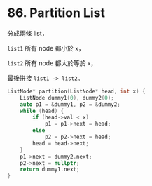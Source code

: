 # 86. Partition List

分成兩條 list，

```list1``` 所有 node 都小於 ```x```，

```list2``` 所有 node 都大於等於 ```x```，

最後拼接 ```list1 -> list2```。

```cpp
ListNode* partition(ListNode* head, int x) {
    ListNode dummy1(0), dummy2(0);
    auto p1 = &dummy1, p2 = &dummy2;
    while (head) {
        if (head->val < x)
            p1 = p1->next = head;
        else
            p2 = p2->next = head;
        head = head->next;
    }
    p1->next = dummy2.next;
    p2->next = nullptr;
    return dummy1.next;
}
```

